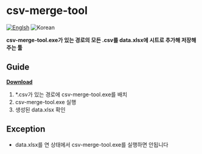 ﻿# csv-merge-tool
[![Englsh](https://img.shields.io/badge/Language-English-blue.svg)](README.md)
![Korean](https://img.shields.io/badge/Language-Korean-lightgrey.svg)

**csv-merge-tool.exe가 있는 경로의 모든 .csv를 data.xlsx에 시트로 추가해 저장해주는 툴**

## Guide
**[Download](https://)**
1. *.csv가 있는 경로에 csv-merge-tool.exe를 배치
2. csv-merge-tool.exe 실행
3. 생성된 data.xlsx 확인

## Exception
- data.xlsx를 연 상태에서 csv-merge-tool.exe를 실행하면 안됩니다



